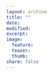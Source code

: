 ```yaml
---
layout: archive
title: ""
date: 
modified:
excerpt:
image:
  feature:
  teaser:
  thumb:
share: false
---
```


